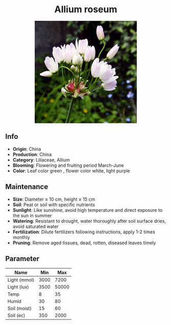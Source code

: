 <h1 align='center'>Allium roseum</h1>
<p align="center">
    <img 
        align='center'
        width='320'
        src="../images/allium roseum.png" 
        alt='Allium roseum' />
</p>

## Info

 - **Origin**: China
 - **Production**: China
 - **Category**: Liliaceae, Allium
 - **Blooming**: Flowering and fruiting period March-June
 - **Color**: Leaf color green , flower color white, light purple

## Maintenance

 - **Size**: Diameter ≥ 10 cm, height ≥ 15 cm
 - **Soil**: Peat or soil with specific nutrients
 - **Sunlight**: Like sunshine, avoid high temperature and direct exposure to the sun in summer
 - **Watering**: Resistant to drought, water thoroughly after soil surface dries, avoid saturated water
 - **Fertilization**: Dilute fertilizers following instructions, apply 1-2 times monthly
 - **Pruning**: Remove aged tissues, dead, rotten, diseased leaves timely

## Parameter

| Name         | Min  | Max   |
|--------------|------|-------|
| Light (mmol) | 3000 | 7200  |
| Light (lux)  | 3500 | 50000 |
| Temp         | 8    | 35    |
| Humid        | 30   | 80    |
| Soil (moist) | 15   | 60    |
| Soil (ec)    | 350  | 2000  |